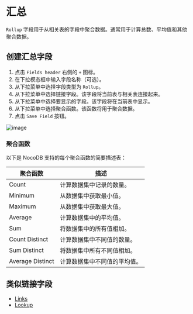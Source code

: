 # 汇总

`Rollup` 字段用于从相关表的字段中聚合数据。通常用于计算总数、平均值和其他聚合数据。

## 创建汇总字段

1. 点击 `Fields header` 右侧的 `+` 图标。
2. 在下拉模态框中输入字段名称（可选）。
3. 从下拉菜单中选择字段类型为 `Rollup`。
4. 从下拉菜单中选择链接字段。该字段将当前表与相关表连接起来。
5. 从下拉菜单中选择要显示的字段。该字段将在当前表中显示。
6. 从下拉菜单中选择聚合函数。该函数将用于聚合数据。
7. 点击 `Save Field` 按钮。

![image](https://docs.nocodb.com/assets/images/rollup-bf68cdbc91743484a43f978f74ce18ef.png)

### 聚合函数

以下是 NocoDB 支持的每个聚合函数的简要描述表：

| 聚合函数       | 描述                           |
| -------------- | ------------------------------ |
| Count          | 计算数据集中记录的数量。      |
| Minimum        | 从数据集中获取最小值。        |
| Maximum        | 从数据集中获取最大值。        |
| Average        | 计算数据集中的平均值。        |
| Sum            | 将数据集中的所有值相加。      |
| Count Distinct | 计算数据集中不同值的数量。    |
| Sum Distinct   | 将数据集中所有不同值相加。    |
| Average Distinct| 计算数据集中不同值的平均值。 |

## 类似链接字段

- [Links](https://docs.nocodb.com/fields/field-types/links-based/links)
- [Lookup](https://docs.nocodb.com/fields/field-types/links-based/lookup)